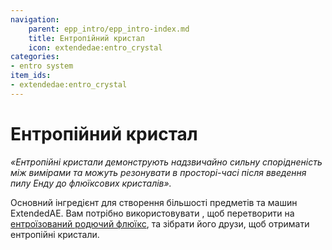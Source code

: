 ```yaml
---
navigation:
    parent: epp_intro/epp_intro-index.md
    title: Ентропійний кристал
    icon: extendedae:entro_crystal
categories:
- entro system
item_ids:
- extendedae:entro_crystal
---
```


# Ентропійний кристал

<Row>
<ItemImage id="extendedae:entro_crystal" scale="4"></ItemImage>
</Row>

*«Ентропійні кристали демонструють надзвичайно сильну спорідненість між вимірами та можуть резонувати в просторі-часі після введення пилу Енду до флюїксових кристалів».*

Основний інгредієнт для створення більшості предметів та машин ExtendedAE. Вам потрібно використовувати <ItemLink id="extendedae:entro_seed" />, щоб перетворити <ItemLink id="ae2:fluix_block" /> на [ентроїзований родючий флюїкс](./entro_budding.md), та зібрати його друзи, щоб отримати ентропійні кристали.
